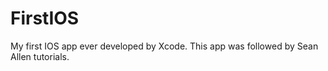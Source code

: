 # FirstIOS
My first IOS app ever developed by Xcode. This app was followed by Sean Allen tutorials.
